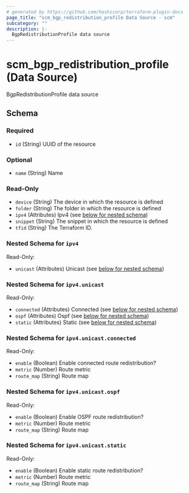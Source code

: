 ```yaml
---
# generated by https://github.com/hashicorp/terraform-plugin-docs
page_title: "scm_bgp_redistribution_profile Data Source - scm"
subcategory: ""
description: |-
  BgpRedistributionProfile data source
---
```


# scm_bgp_redistribution_profile (Data Source)

BgpRedistributionProfile data source



<!-- schema generated by tfplugindocs -->
## Schema

### Required

- `id` (String) UUID of the resource

### Optional

- `name` (String) Name

### Read-Only

- `device` (String) The device in which the resource is defined
- `folder` (String) The folder in which the resource is defined
- `ipv4` (Attributes) Ipv4 (see [below for nested schema](#nestedatt--ipv4))
- `snippet` (String) The snippet in which the resource is defined
- `tfid` (String) The Terraform ID.

<a id="nestedatt--ipv4"></a>
### Nested Schema for `ipv4`

Read-Only:

- `unicast` (Attributes) Unicast (see [below for nested schema](#nestedatt--ipv4--unicast))

<a id="nestedatt--ipv4--unicast"></a>
### Nested Schema for `ipv4.unicast`

Read-Only:

- `connected` (Attributes) Connected (see [below for nested schema](#nestedatt--ipv4--unicast--connected))
- `ospf` (Attributes) Ospf (see [below for nested schema](#nestedatt--ipv4--unicast--ospf))
- `static` (Attributes) Static (see [below for nested schema](#nestedatt--ipv4--unicast--static))

<a id="nestedatt--ipv4--unicast--connected"></a>
### Nested Schema for `ipv4.unicast.connected`

Read-Only:

- `enable` (Boolean) Enable connected route redistribution?
- `metric` (Number) Route metric
- `route_map` (String) Route map


<a id="nestedatt--ipv4--unicast--ospf"></a>
### Nested Schema for `ipv4.unicast.ospf`

Read-Only:

- `enable` (Boolean) Enable OSPF route redistribution?
- `metric` (Number) Route metric
- `route_map` (String) Route map


<a id="nestedatt--ipv4--unicast--static"></a>
### Nested Schema for `ipv4.unicast.static`

Read-Only:

- `enable` (Boolean) Enable static route redistribution?
- `metric` (Number) Route metric
- `route_map` (String) Route map
